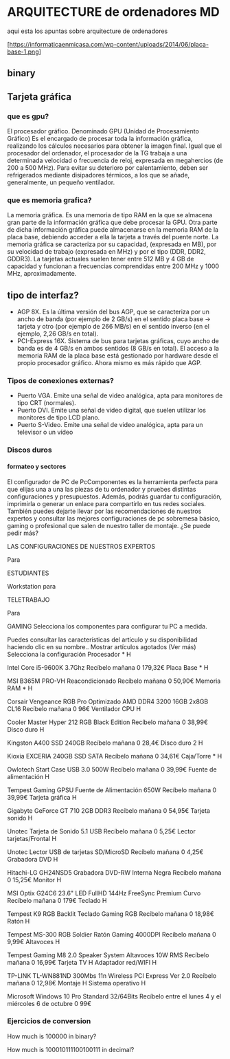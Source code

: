 # ARQUITECTURE de ordenadores MD



aqui esta los apuntas sobre arquitecture de ordenadores 


[https://informaticaenmicasa.com/wp-content/uploads/2014/06/placa-base-1.png]  



## binary  



## Tarjeta gráfica

### que es gpu?


El procesador gráfico. Denominado GPU (Unidad de Procesamiento Gráfico) 
Es el encargado de procesar toda la información gráfica, realizando los cálculos necesarios 
para obtener la imagen final. Igual que el procesador del ordenador, el procesador de la TG 
trabaja a una determinada velocidad o frecuencia de reloj, expresada en megahercios (de 
200  a  500  MHz).  Para  evitar  su  deterioro  por  calentamiento,  deben  ser  refrigerados 
mediante disipadores térmicos, a los que se añade, generalmente, un pequeño ventilador. 




### que es memoria grafica?


La memoria gráfica. Es  una memoria de tipo RAM en la que se almacena gran parte de la 
información gráfica que debe procesar la GPU. Otra parte de dicha información gráfica puede 
almacenarse en la memoria RAM de la placa base, debiendo acceder a ella la tarjeta a través 
del puente norte. La memoria gráfica se caracteriza por su  capacidad, (expresada en MB), 
por  su  velocidad  de  trabajo  (expresada  en  MHz)  y  por  el  tipo  (DDR,  DDR2,  GDDR3).  La 
tarjetas actuales suelen tener entre 512 MB  y 4 GB de capacidad y funcionan a frecuencias 
comprendidas entre 200 MHz y 1000 MHz, aproximadamente.


##  tipo de interfaz?


- AGP 8X. Es la última versión del bus AGP, que se caracteriza por un ancho de banda 
(por ejemplo de 2 GB/s) en el sentido placa base -> tarjeta y otro (por ejemplo de 266 
MB/s) en el sentido inverso (en el ejemplo, 2,26 GB/s en total).
- PCI-Express 16X. Sistema de bus para tarjetas gráficas, cuyo ancho de banda es de 4 
GB/s en ambos sentidos (8 GB/s en total). El acceso a la memoria RAM de la placa base 
está gestionado por hardware desde el propio procesador gráfico. Ahora mismo es más 
rápido que AGP. 


### Tipos de conexiones externas?

- Puerto  VGA.  Emite  una  señal  de  video  analógica,  apta  para  monitores  de  tipo  CRT 
(normales). 
- Puerto DVI. Emite una señal de video digital, que suelen utilizar los monitores de tipo 
LCD plano. 
- Puerto S-Video. Emite una señal de video analógica, apta para un televisor o un vídeo
 

### Discos duros 

#### formateo y sectores 

El configurador de PC de PcComponentes es la herramienta perfecta para que elijas una a una las piezas de tu ordenador y pruebes distintas configuraciones y presupuestos. Además, podrás guardar tu configuración, imprimirla o generar un enlace para compartirlo en tus redes sociales. También puedes dejarte llevar por las recomendaciones de nuestros expertos y consultar las mejores configuraciones de pc sobremesa básico, gaming o profesional que salen de nuestro taller de montaje. ¿Se puede pedir más?

LAS CONFIGURACIONES DE NUESTROS EXPERTOS

Para

ESTUDIANTES

Workstation para

TELETRABAJO

Para

GAMING
Selecciona los componentes para configurar tu PC a medida.

Puedes consultar las características del artículo y su disponibilidad haciendo clic en su nombre..
Mostrar artículos agotados  (Ver más)
Selecciona la configuración
Procesador *
H

Intel Core i5-9600K 3.7Ghz
Recíbelo mañana
0
179,32€
Placa Base *
H

MSI B365M PRO-VH Reacondicionado
Recíbelo mañana
0
50,90€
Memoria RAM *
H

Corsair Vengeance RGB Pro Optimizado AMD DDR4 3200 16GB 2x8GB CL16
Recíbelo mañana
0
96€
Ventilador CPU
H

Cooler Master Hyper 212 RGB Black Edition
Recíbelo mañana
0
38,99€
Disco duro
H

Kingston A400 SSD 240GB
Recíbelo mañana
0
28,4€
Disco duro 2
H

Kioxia EXCERIA 240GB SSD SATA
Recíbelo mañana
0
34,61€
Caja/Torre *
H

Owlotech Start Case USB 3.0 500W
Recíbelo mañana
0
39,99€
Fuente de alimentación
H

Tempest Gaming GPSU Fuente de Alimentación 650W
Recíbelo mañana
0
39,99€
Tarjeta gráfica
H

Gigabyte GeForce GT 710 2GB DDR3
Recíbelo mañana
0
54,95€
Tarjeta sonido
H

Unotec Tarjeta de Sonido 5.1 USB
Recíbelo mañana
0
5,25€
Lector tarjetas/Frontal
H

Unotec Lector USB de tarjetas SD/MicroSD
Recíbelo mañana
0
4,25€
Grabadora DVD
H

Hitachi-LG GH24NSD5 Grabadora DVD-RW Interna Negra
Recíbelo mañana
0
15,25€
Monitor
H

MSI Optix G24C6 23.6" LED FullHD 144Hz FreeSync Premium Curvo
Recíbelo mañana
0
179€
Teclado
H

Tempest K9 RGB Backlit Teclado Gaming RGB
Recíbelo mañana
0
18,98€
Ratón
H

Tempest MS-300 RGB Soldier Ratón Gaming 4000DPI
Recíbelo mañana
0
9,99€
Altavoces
H

Tempest Gaming M8 2.0 Speaker System Altavoces 10W RMS
Recíbelo mañana
0
16,99€
Tarjeta TV
H
Adaptador red/WIFI
H

TP-LINK TL-WN881ND 300Mbs 11n Wireless PCI Express Ver 2.0
Recíbelo mañana
0
12,98€
Montaje
H
Sistema operativo
H

Microsoft Windows 10 Pro Standard 32/64Bits
Recíbelo entre el lunes 4 y el miércoles 6 de octubre
0
99€




### Ejercicios de conversion

How much is 100000 in binary?


How much is 100010111100100111 in decimal?

